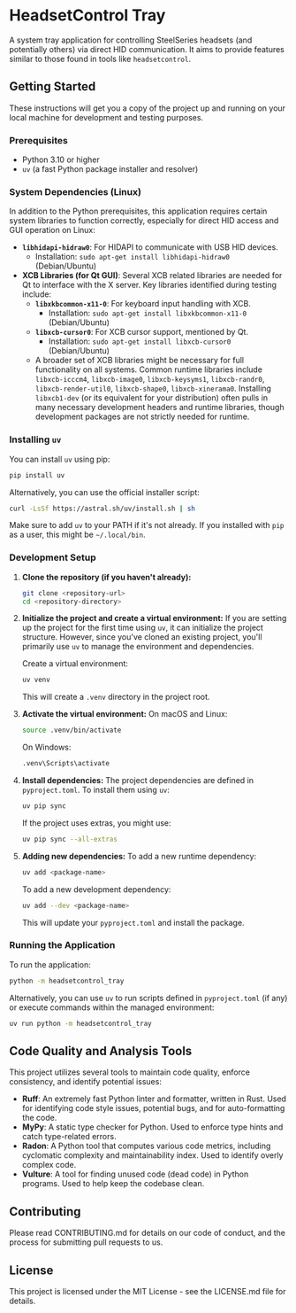 # HeadsetControl Tray

A system tray application for controlling SteelSeries headsets (and potentially others) via direct HID communication. It aims to provide features similar to those found in tools like `headsetcontrol`.

## Getting Started

These instructions will get you a copy of the project up and running on your local machine for development and testing purposes.

### Prerequisites

- Python 3.10 or higher
- `uv` (a fast Python package installer and resolver)

### System Dependencies (Linux)

In addition to the Python prerequisites, this application requires certain system libraries to function correctly, especially for direct HID access and GUI operation on Linux:

- **`libhidapi-hidraw0`**: For HIDAPI to communicate with USB HID devices.
  - Installation: `sudo apt-get install libhidapi-hidraw0` (Debian/Ubuntu)
- **XCB Libraries (for Qt GUI)**: Several XCB related libraries are needed for Qt to interface with the X server. Key libraries identified during testing include:
  - **`libxkbcommon-x11-0`**: For keyboard input handling with XCB.
    - Installation: `sudo apt-get install libxkbcommon-x11-0` (Debian/Ubuntu)
  - **`libxcb-cursor0`**: For XCB cursor support, mentioned by Qt.
    - Installation: `sudo apt-get install libxcb-cursor0` (Debian/Ubuntu)
  - A broader set of XCB libraries might be necessary for full functionality on all systems. Common runtime libraries include `libxcb-icccm4`, `libxcb-image0`, `libxcb-keysyms1`, `libxcb-randr0`, `libxcb-render-util0`, `libxcb-shape0`, `libxcb-xinerama0`. Installing `libxcb1-dev` (or its equivalent for your distribution) often pulls in many necessary development headers and runtime libraries, though development packages are not strictly needed for runtime.

### Installing `uv`

You can install `uv` using pip:

```bash
pip install uv
```

Alternatively, you can use the official installer script:

```bash
curl -LsSf https://astral.sh/uv/install.sh | sh
```

Make sure to add `uv` to your PATH if it's not already. If you installed with `pip` as a user, this might be `~/.local/bin`.

### Development Setup

1.  **Clone the repository (if you haven't already):**
    ```bash
    git clone <repository-url>
    cd <repository-directory>
    ```

2.  **Initialize the project and create a virtual environment:**
    If you are setting up the project for the first time using `uv`, it can initialize the project structure. However, since you've cloned an existing project, you'll primarily use `uv` to manage the environment and dependencies.

    Create a virtual environment:
    ```bash
    uv venv
    ```
    This will create a `.venv` directory in the project root.

3.  **Activate the virtual environment:**
    On macOS and Linux:
    ```bash
    source .venv/bin/activate
    ```
    On Windows:
    ```bash
    .venv\Scripts\activate
    ```

4.  **Install dependencies:**
    The project dependencies are defined in `pyproject.toml`. To install them using `uv`:
    ```bash
    uv pip sync
    ```
    If the project uses extras, you might use:
    ```bash
    uv pip sync --all-extras
    ```

5.  **Adding new dependencies:**
    To add a new runtime dependency:
    ```bash
    uv add <package-name>
    ```
    To add a new development dependency:
    ```bash
    uv add --dev <package-name>
    ```
    This will update your `pyproject.toml` and install the package.

### Running the Application

To run the application:

```bash
python -m headsetcontrol_tray
```

Alternatively, you can use `uv` to run scripts defined in `pyproject.toml` (if any) or execute commands within the managed environment:

```bash
uv run python -m headsetcontrol_tray
```

## Code Quality and Analysis Tools

This project utilizes several tools to maintain code quality, enforce consistency, and identify potential issues:

*   **Ruff**: An extremely fast Python linter and formatter, written in Rust. Used for identifying code style issues, potential bugs, and for auto-formatting the code.
*   **MyPy**: A static type checker for Python. Used to enforce type hints and catch type-related errors.
*   **Radon**: A Python tool that computes various code metrics, including cyclomatic complexity and maintainability index. Used to identify overly complex code.
*   **Vulture**: A tool for finding unused code (dead code) in Python programs. Used to help keep the codebase clean.

## Contributing

Please read CONTRIBUTING.md for details on our code of conduct, and the process for submitting pull requests to us.

## License

This project is licensed under the MIT License - see the LICENSE.md file for details.